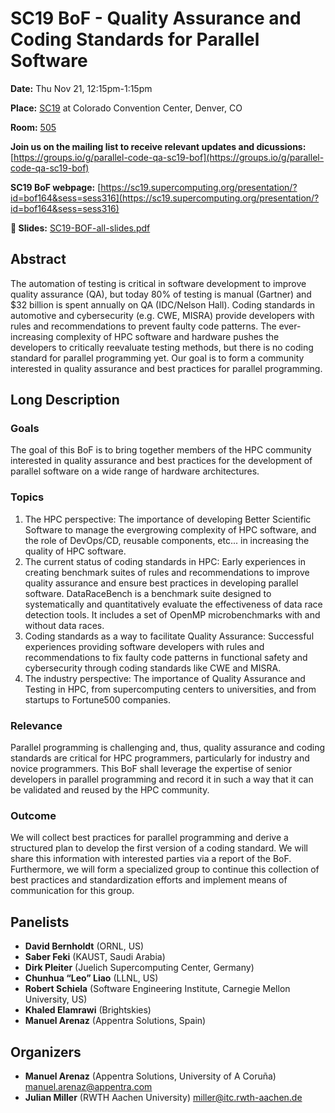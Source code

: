 # SC19 BoF - Quality Assurance and Coding Standards for Parallel Software

**Date:** Thu Nov 21, 12:15pm-1:15pm

**Place:** [SC19](https://sc19.supercomputing.org/) at Colorado Convention Center, Denver, CO

**Room:** [505](https://sc19.supercomputing.org/map/?location=r505)

**Join us on the mailing list to receive relevant updates and dicussions:**
[https://groups.io/g/parallel-code-qa-sc19-bof](https://groups.io/g/parallel-code-qa-sc19-bof)

**SC19 BoF webpage:**
[https://sc19.supercomputing.org/presentation/?id=bof164&sess=sess316](https://sc19.supercomputing.org/presentation/?id=bof164&sess=sess316)

**📄 Slides:** [SC19-BOF-all-slides.pdf](SC19-BOF-all-slides.pdf)

## Abstract
The automation of testing is critical in software development to improve quality assurance (QA), but today 80% of testing is manual (Gartner) and $32 billion is spent annually on QA (IDC/Nelson Hall). Coding standards in automotive and cybersecurity (e.g. CWE, MISRA) provide developers with rules and recommendations to prevent faulty code patterns. The ever-increasing complexity of HPC software and hardware pushes the developers to critically reevaluate testing methods, but there is no coding standard for parallel programming yet. Our goal is to form a community interested in quality assurance and best practices for parallel programming.

## Long Description

### Goals 
The goal of this BoF is to bring together members of the HPC community interested in quality
assurance and best practices for the development of parallel software on a wide range of hardware
architectures.

### Topics
1. The HPC perspective: The importance of developing Better Scientific Software to manage the evergrowing complexity of HPC software, and the role of DevOps/CD, reusable components, etc... in increasing the quality of HPC software. 
2. The current status of coding standards in HPC: Early experiences in creating benchmark suites of rules
and recommendations to improve quality assurance and ensure best practices in developing parallel
software. DataRaceBench is a benchmark suite designed to systematically and quantitatively evaluate the
effectiveness of data race detection tools. It includes a set of OpenMP microbenchmarks with and without
data races. 
3. Coding standards as a way to facilitate Quality Assurance: Successful experiences providing software
developers with rules and recommendations to fix faulty code patterns in functional safety and
cybersecurity through coding standards like CWE and MISRA. 
4. The industry perspective: The importance of Quality Assurance and Testing in HPC, from
supercomputing centers to universities, and from startups to Fortune500 companies. 

### Relevance
Parallel programming is challenging and, thus, quality assurance and coding standards are
critical for HPC programmers, particularly for industry and novice programmers. This BoF shall leverage
the expertise of senior developers in parallel programming and record it in such a way that it can be
validated and reused by the HPC community.

### Outcome
We will collect best practices for parallel programming and derive a structured plan to develop
the first version of a coding standard. We will share this information with interested parties via a report of
the BoF. Furthermore, we will form a specialized group to continue this collection of best practices and
standardization efforts and implement means of communication for this group.

## Panelists
- **David Bernholdt** (ORNL, US) 
- **Saber Feki**  (KAUST, Saudi Arabia)
- **Dirk Pleiter** (Juelich Supercomputing Center, Germany)
- **Chunhua “Leo” Liao** (LLNL, US)
- **Robert Schiela** (Software Engineering Institute, Carnegie Mellon University, US)
- **Khaled Elamrawi** (Brightskies)
- **Manuel Arenaz** (Appentra Solutions, Spain)

## Organizers
- **Manuel Arenaz** (Appentra Solutions, University of A Coruña) <manuel.arenaz@appentra.com>
- **Julian Miller** (RWTH Aachen University) <miller@itc.rwth-aachen.de>


